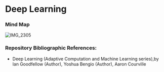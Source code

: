 # Deep Learning

### Mind Map
![IMG_2305](https://github.com/user-attachments/assets/a5293786-1ab6-4893-8e7d-9de964db1d37)

### Repository Bibliographic References:
- Deep Learning (Adaptive Computation and Machine Learning series),by Ian Goodfellow (Author), Yoshua Bengio (Author), Aaron Courville

